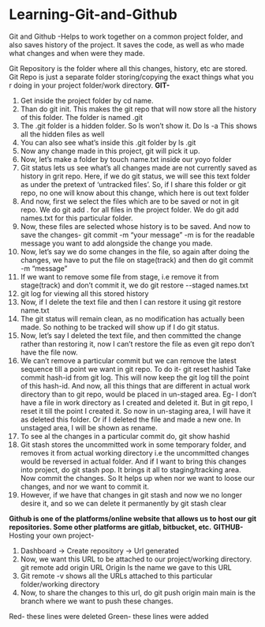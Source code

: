 # Learning-Git-and-Github
Git and Github
-Helps to work together on a common project folder, and also saves history of the project. It saves the code, as well as who made what changes and when were they made.

Git Repository is the folder where all this changes, history, etc are stored. Git Repo is just a separate folder storing/copying the exact things what you r doing in your project folder/work directory. 
**GIT-**
1. Get inside the project folder by cd name.
2. Than do git init. This makes the git repo that will now store all the history of this folder. The folder is named .git
3. The .git folder is a hidden folder. So ls won’t show it. Do ls -a This shows all the hidden files as well
4. You can also see what’s inside this .git folder by ls .git
5. Now any change made in this project, git will pick it up.
6. Now, let’s make a folder by touch name.txt inside our yoyo folder
7. Git status lets us see what’s all changes made are not currently saved as history in grit repo. Here, if we do git status, we will see this text folder as under the pretext of ‘untracked files’. So, if I share this folder or git repo, no one will know about this change, which here is out text folder
8. And now, first we select the files which are to be saved or not in git repo. We do git add . for all files in the project folder. We do git add names.txt for this particular folder.
9. Now, these files are selected whose history is to be saved. And now to save the changes- git commit -m “your message” -m is for the readable message you want to add alongside the change you made.
10. Now, let’s say we do some changes in the file, so again after doing the changes, we have to put the file on stage(track) and then do git commit -m “message”
11. If we want to remove some file from stage, i.e  remove it from stage(track) and don’t commit it, we do git restore --staged names.txt
12. git log for viewing all this stored history
13. Now, if I delete the text file and then I can restore it using git restore name.txt 
14. The git status will remain clean, as no modification has actually been made. So nothing to be tracked will show up if I do git status.
15. Now, let’s say I deleted the text file, and then committed the change rather than restoring it, now I can’t restore the file as even git repo don’t have the file now.
16. We can’t remove a particular commit but we can remove the latest sequence till a point we want in git repo. To do it- git reset hashid Take commit hash-id from git log. This will now keep the git log till the point of this hash-id. And now, all this things that are different in actual work directory than to git repo, would be placed in un-staged area. Eg- I don’t have a file in work directory as I created and deleted it. But in git repo, I reset it till the point I created it. So now in un-staging area, I will have it as deleted this folder. Or if I deleted the file and made a new one. In unstaged area, I will be shown as rename.
17. To see al the changes in a particular commit do, git show hashid
18. Git stash  stores the uncommitted work in some temporary folder, and removes it from actual working directory i.e the uncommitted changes would be reversed in actual folder. And if I want to bring this changes into project, do git stash pop. It brings it all to staging/tracking area. Now commit the changes. So It helps up when nor we want to loose our changes, and nor we want to commit it. 
19. However, if we have that changes in git stash and now we no longer desire it, and so we can delete it permanently by git stash clear

**Github is one of the platforms/online website that allows us to host our git repositories. Some other platforms are gitlab, bitbucket, etc.**
**GITHUB-**
Hosting your own project-
1. Dashboard -> Create repository -> Url generated
2. Now, we want this URL to be attached to our project/working directory. git remote add origin URL Origin Is the name we gave to this URL
3. Git remote -v shows all the URLs attached to this particular folder/working directory
4.  Now, to share the changes to this url, do git push origin main  main is the branch where we want to push these changes.

Red- these lines were deleted
Green- these lines were added

